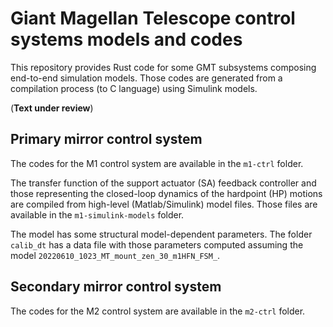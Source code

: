 # Giant Magellan Telescope control systems models and codes

This repository provides Rust code for some GMT subsystems composing end-to-end simulation models. Those codes are generated from a compilation process (to C language) using Simulink models.

(__Text under review__)

## Primary mirror control system

The codes for the M1 control system are available in the `m1-ctrl` folder.

The transfer function of the support actuator (SA) feedback controller and those representing the closed-loop dynamics of the hardpoint (HP) motions are compiled from high-level (Matlab/Simulink) model files. Those files are available in the `m1-simulink-models` folder.

The model has some structural model-dependent parameters. The folder `calib_dt` has a data file with those parameters computed assuming the model `20220610_1023_MT_mount_zen_30_m1HFN_FSM_`.

## Secondary mirror control system

The codes for the M2 control system are available in the `m2-ctrl` folder.

